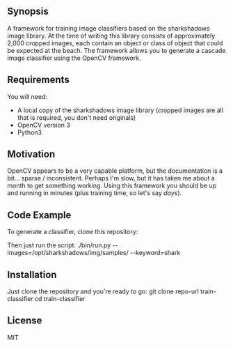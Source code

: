 ## Synopsis

A framework for training image classifiers based on the sharkshadows image library. At the time of writing this library consists of approximately 2,000 cropped images, each contain an object or class of object that could be expected at the beach. The framework allows you to generate a cascade image classifier using the OpenCV framework.

## Requirements
You will need:
* A local copy of the sharkshadows image library (cropped images are all that is required, you don't need originals)
* OpenCV version 3
* Python3

## Motivation

OpenCV appears to be a very capable platform, but the documentation is a bit... sparse / inconsistent. Perhaps I'm slow, but it has taken me about a month to get something working. Using this framework you should be up and running in minutes (plus training time, so let's say _days_).

## Code Example

To generate a classifier, clone this repository:

Then just run the script:
./bin/run.py --images=/opt/sharkshadows/img/samples/ --keyword=shark


## Installation

Just clone the repository and you're ready to go:
git clone repo-url train-classifier
cd train-classifier

## License

MIT
